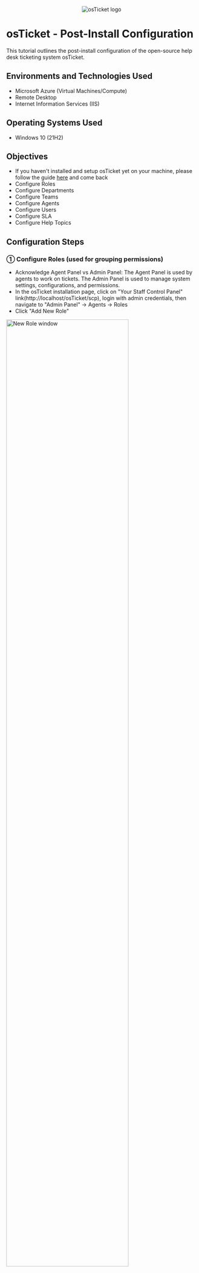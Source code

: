 <p align="center">
<img src="https://i.imgur.com/Clzj7Xs.png" alt="osTicket logo"/>
</p>

<h1>osTicket - Post-Install Configuration</h1>
This tutorial outlines the post-install configuration of the open-source help desk ticketing system osTicket.
<br />

<h2>Environments and Technologies Used</h2>

- Microsoft Azure (Virtual Machines/Compute)
- Remote Desktop
- Internet Information Services (IIS)

<h2>Operating Systems Used </h2>

- Windows 10</b> (21H2)

<h2>Objectives</h2>

- If you haven't installed and setup osTicket yet on your machine, please follow the guide <a href="https://github.com/cristopherb19/osTicket-prereqs">here</a> and come back
- Configure Roles
- Configure Departments
- Configure Teams
- Configure Agents
- Configure Users
- Configure SLA
- Configure Help Topics

<h2>Configuration Steps</h2>
<h3>&#9312; Configure Roles (used for grouping permissions)</h3>

<p>

- Acknowledge Agent Panel vs Admin Panel:
The Agent Panel is used by agents to work on tickets.
The Admin Panel is used to manage system settings, configurations, and permissions.
- In the osTicket installation page, click on "Your Staff Control Panel" link(http://localhost/osTicket/scp), login with admin credentials, then navigate to "Admin Panel" -> Agents -> Roles 
- Click "Add New Role"
<img src="https://imgur.com/UtAGptB.png" height="80%" width="80%" alt="New Role window"/>

- Add a new role called Supreme Admin.
- Define permissions for agents based on the role they will have. In this lab, we will give permissions for the Tickets, Tasks, and Knowledgebase sections.
<img src="https://imgur.com/dd551Xf.png" height="80%" width="80%" alt="Role list"/>
<img src="https://imgur.com/x0RA2c0.png" height="80%" width="80%" alt="Role list"/>
<img src="https://imgur.com/9qLGmPu.png" height="80%" width="80%" alt="Role list"/>
<img src="https://imgur.com/t7TtXQS.png" height="80%" width="80%" alt="Role list"/>
<img src="https://imgur.com/LdsuIzV.png" height="80%" width="80%" alt="Role list"/>


</p>
<br />
<h3>&#9313; Configure Departments (used for ticket visibility)</h3>

<p>

- In osTicket, navigate to "Admin Panel" -> Agents -> Departments
- Use departments to control ticket visibility and assign areas of responsibility (e.g., Help Desk, SysAdmins, Networking)
- Delete the "Maintenance" department to prevent tickets from automatically being sent there
- Click "Add New Department" then fill out the following fields:
  - Parent: Top Level Department
  - Name: SysAdmins
<img src="https://imgur.com/JxHn5NJ.png" height="80%" width="80%" alt="New department page"/>
<img src="https://i.imgur.com/aP0Rvsl.png" height="80%" width="80%" alt="New department page"/> 
- Click "Create Dept"
<img src="https://imgur.com/LGuc9KI.png" height="80%" width="80%" alt="New department page"/>  
</p>
<br />
<h3>&#9314; Configure Teams  </h3>

<p>

- Within osTicket, navigate to "Admin Panel" -> Agents -> Teams
- Click "Add New Team"
- Name the team "Online Banking" and click "Create Team"
- Pull agents from different departments to form specialized teams
<img src="https://imgur.com/7W3jOmZ.png" height="80%" width="80%" alt="New team page"/>
  
</p>
<br />
<h3>&#9315; Allow anyone to create a ticket</h3>

<p>

- Within osTicket, navigate to "Admin Panel" -> Settings -> Users
- Disable "Registration Required" box (should be unchecked) to allow ticket creation from anyone
- Enable "Public Anyone can register" option to disable requiring users to register and log in before creating tickets
- Click "Save Changes"
<img src="https://imgur.com/dxNQAaN.png" height="80%" width="80%" alt="User Settings"/>
</p>
<br />
<h3>&#9316; Configure Agents (employees / workers)</h3>

<p>

- In osTicket, navigate to "Admin Panel" -> Agents -> Add New Agent
- Add agents with the following details:
Jane: Assigned to the SysAdmins department.
John: Assigned to the Support department.
<img src="https://imgur.com/4lOmcol.png" height="80%" width="80%" alt="Agent creation"/>
- You can choose to set their password or send the agent a password reset email.
<img src="https://imgur.com/mJDuwwh.png" height="80%" width="80%" alt="Agent creation"/>

- Within "Access" tab, assign department and role
<img src="https://imgur.com/oBMKbsg.png" height="80%" width="80%" alt="Agent dept and roleassignment"/>

- Within "Teams" tab, assign team, then click "Create" to finish
<img src="https://imgur.com/5YNyf0e.png" height="80%" width="80%" alt="Agent team assignment"/>
<img src="https://imgur.com/du64ZLx.png" height="80%" width="80%" alt="Agent team assignment"/>
<img src="https://imgur.com/2GJO8eT.png" height="80%" width="80%" alt="Agent team assignment"/>
<img src="https://imgur.com/KToVVBa.png" height="80%" width="80%" alt="Agent team assignment"/>
<img src="https://imgur.com/QsvaTXR.png" height="80%" width="80%" alt="Agent team assignment"/>

- I created 2 agents with the following assignments:
  - Agent 1:
    - Name: Jane Doe
    - Email Address: Jane@lognpacific.com
    - Username: jane
    - Password: Password1
    - Department: SysAdmins
    - Role: Supreme Admin
    - Team: Online Banking
  - Agent 2:
    - Name: John Doe
    - Email Address: john@lognpacific.com
    - Username: john
    - Password: Password1
    - Department: Support
    - Role: Expanded Access
    - Team: Online Banking
  
</p>
<br />
<h3>&#9317; Configure Users (customers)</h3>

<p>

- Within "Agent Panel", navigate to Users -> Add User
- Fill out necessary fields and click "Add User" to finish
<img src="https://imgur.com/hICMzMh.png" height="80%" width="80%" alt="Add user page"/>
  
</p>
<br />
<h3>&#9318; Configure SLA</h3>

<p>

- Within "Admin Panel", navigate to "Manage" -> SLA -> Add New SLA Plan
- Fill out necessary fields and click "Add Plan" to complete
- We are going to create 3 SLA's:
  - 1:
    - Name: Sev-A
    - Grace Period: 1 (hr)
    - Schedule: 24/7
  - 2:
    - Name: Sev-B
    - Grace Period: 4 (hrs)
    - Schedule: 24/7
  - 3:
    - Name: Sev-C
    - Grace Period: 8 (hrs)
    - Schedule: Monday-Friday, 8am - 5pm
   
  - All SLA pages will look something like the picture below:
  <img src="https://imgur.com/drDlWn8.png" height="80%" width="80%" alt="SLA Page"/>
  <img src="https://imgur.com/pwrfk76.png" height="80%" width="80%" alt="SLA Page"/>
  <img src="https://imgur.com/HUdQWDR.png" height="80%" width="80%" alt="SLA Page"/>
  <img src="https://imgur.com/aq5CeVT.png" height="80%" width="80%" alt="SLA Page"/>
  
</p>
<br />
<h3>&#9319; Configure Help Topics</h3>

<p>

- Within "Admin Panel", navigate to Manage -> Help Topics -> Add New Help Topic
<img src="https://imgur.com/p3zPM32.png" height="80%" width="80%" alt="Help Topic Page"/>

- We are going to create the following Help Topics:
  - Help Topic 1:
    - Topic: Business Critical Outage
    - Parent Topic: Report a Problem
  - Help Topic 2:
    - Topic: Personal Computer Issues
    - Parent Topic: Report a Problem
  - Help Topic 3:
    - Topic: Equipment Request
    - Parent Topic: General Inquiry
  - Help Topic 4:
    - Topic: Password Reset
    - Parent Topic: Report a Problem
  - Help Topic 5:
    - Topic: Other
    - Parent Topic: General Inquiry
<img src="https://imgur.com/hoKttSq.png" height="80%" width="80%" alt="SLA Page"/>
<img src="https://imgur.com/hyxXr2M.png" height="80%" width="80%" alt="SLA Page"/>
<img src="https://imgur.com/KytPD4j.png" height="80%" width="80%" alt="SLA Page"/>
<img src="https://imgur.com/FWMzr7E.png" height="80%" width="80%" alt="SLA Page"/>
<img src="https://imgur.com/CveU9Lk.png" height="80%" width="80%" alt="SLA Page"/>
  
</p>
<br />

<h2 align=center>Congratulations!! You are now ready to explore the ticket lifecycle!</h2>
By completing the post-installation configuration steps, you have successfully customized osTicket to suit your organization's requirements. You are now ready to start using osTicket to manage and resolve customer issues efficiently. Once you're finished with post-install configuration, please continue <a href="https://github.com/cristopherb19/osTicket-ticket-lifecycle">here</a> to see how tickets are made and resolved within osTicket.

  
</p>
